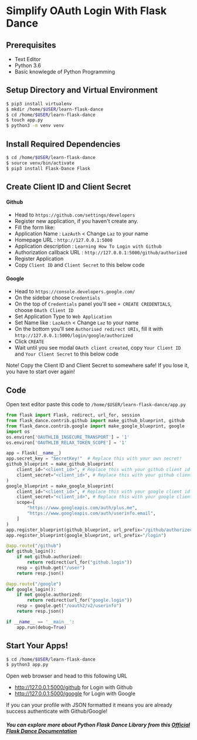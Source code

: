 Simplify OAuth Login With Flask Dance
=== 

Prerequisites
---
- Text Editor
- Python 3.6
- Basic knowlegde of Python Programming

Setup Directory and Virtual Environment
---
```sh
$ pip3 install virtualenv
$ mkdir /home/$USER/learn-flask-dance
$ cd /home/$USER/learn-flask-dance
$ touch app.py
$ python3 -m venv venv
```

Install Required Dependencies
---
```sh
$ cd /home/$USER/learn-flask-dance
$ source venv/bin/activate
$ pip3 install Flask-Dance Flask
```

Create Client ID and Client Secret
---
#### Github

- Head to `https://github.com/settings/developers`
- Register new application, if you haven't create any.
- Fill the form like: 
 - Application Name : `LazAuth` < Change `Laz` to your name
 - Homepage URL : `http://127.0.0.1:5000`
 - Application description : `Learning How To Login with Github`
 - Authorization callback URL :  `http://127.0.0.1:5000/github/authorized`
- Register Application
- Copy `Client ID` and `Client Secret` to this below code

#### Google

- Head to `https://console.developers.google.com/`
- On the sidebar choose `Credentials`
- On the top of `Credentials` panel you'll see `+ CREATE CREDENTIALS`, choose `OAuth Client ID`
- Set Application Type to `Web Application`
- Set Name like : `LazAuth` < Change `Laz` to your name
- On the bottom you'll see `Authorised redirect URIs`, fill it with `http://127.0.0.1:5000/login/google/authorized`
- Click `CREATE`
- Wait until you see modal `OAuth client created`, copy `Your Client ID` and `Your Client Secret` to this below code

Note! Copy the Client ID and Client Secret to somewhere safe! If you lose it, you have to start over again!

Code
---
Open text editor paste this code to `/home/$USER/learn-flask-dance/app.py`
```py
from flask import Flask, redirect, url_for, session
from flask_dance.contrib.github import make_github_blueprint, github
from flask_dance.contrib.google import make_google_blueprint, google
import os 
os.environ['OAUTHLIB_INSECURE_TRANSPORT'] = '1'
os.environ['OAUTHLIB_RELAX_TOKEN_SCOPE'] = '1'

app = Flask(__name__)
app.secret_key = "SecretKey!"  # Replace this with your own secret!
github_blueprint = make_github_blueprint(
	client_id="<client_id>", # Replace this with your github client id
	client_secret="<client_id>", # Replace this with your github client secret
)
google_blueprint = make_google_blueprint(
    client_id="<client_id>", # Replace this with your google client id
    client_secret="<client_id>", # Replace this with your google client secret
	scope=[
		"https://www.googleapis.com/auth/plus.me",
		"https://www.googleapis.com/auth/userinfo.email",
	]
)
app.register_blueprint(github_blueprint, url_prefix="/github/authorized")
app.register_blueprint(google_blueprint, url_prefix="/login")

@app.route("/github")
def github_login():
	if not github.authorized:
		return redirect(url_for("github.login"))
	resp = github.get("/user")
	return resp.json()

@app.route("/google")
def google_login():
    if not google.authorized:
        return redirect(url_for("google.login"))
    resp = google.get("/oauth2/v2/userinfo")
    return resp.json()

if __name__ == '__main__':
	app.run(debug=True)
```

Start Your Apps!
---
```sh
$ cd /home/$USER/learn-flask-dance
$ python3 app.py
```
Open web browser and head to this following URL

- http://127.0.0.1:5000/github for Login with Github
- http://127.0.0.1:5000/google for Login with Google

If you can your profile with JSON formatted it means you are already success authenticate with Github/Google!

##### You can explore more about Python Flask Dance Library from this [Official Flask Dance Documentation](https://flask-dance.readthedocs.io/en/v1.2.0/index.html)


